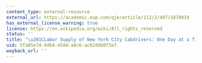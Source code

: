 ```yaml
---
content_type: external-resource
external_url: https://academic.oup.com/qje/article/112/2/407/1870919
has_external_license_warning: true
license: https://en.wikipedia.org/wiki/All_rights_reserved
status: ''
title: "\u201CLabor Supply of New York City Cabdrivers: One Day at a Time.\u201D"
uid: 5fa05e7d-9db4-45d4-a6c6-ac62ddb0f3e7
wayback_url: ''
---
```

